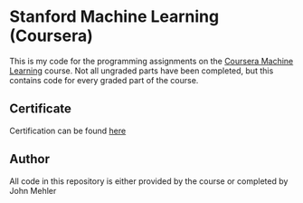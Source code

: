 # Stanford Machine Learning (Coursera)

This is my code for the programming assignments on the [Coursera Machine Learning](https://www.coursera.org/learn/machine-learning/home/welcome) course. Not all ungraded parts have been completed, but this contains code for every graded part of the course.

## Certificate

Certification can be found [here](https://www.coursera.org/account/accomplishments/verify/VD5YGN2MBXH2)

## Author

All code in this repository is either provided by the course or completed by John Mehler
